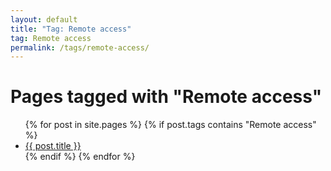 ```yaml
---
layout: default
title: "Tag: Remote access"
tag: Remote access
permalink: /tags/remote-access/
---
```

<h1>Pages tagged with "Remote access"</h1>
<ul>
{% for post in site.pages %}
  {% if post.tags contains "Remote access" %}
  <li><a href="{{ post.url }}">{{ post.title }}</a></li>
  {% endif %}
{% endfor %}
</ul>
